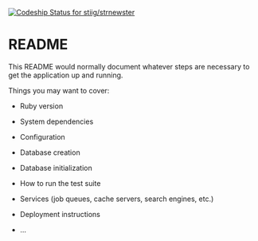 [ ![Codeship Status for stiig/strnewster](https://app.codeship.com/projects/db098b10-b0f1-0134-7905-06c2ccb4f83a/status?branch=master)](https://app.codeship.com/projects/193189)
# README

This README would normally document whatever steps are necessary to get the
application up and running.

Things you may want to cover:

* Ruby version

* System dependencies

* Configuration

* Database creation

* Database initialization

* How to run the test suite

* Services (job queues, cache servers, search engines, etc.)

* Deployment instructions

* ...
